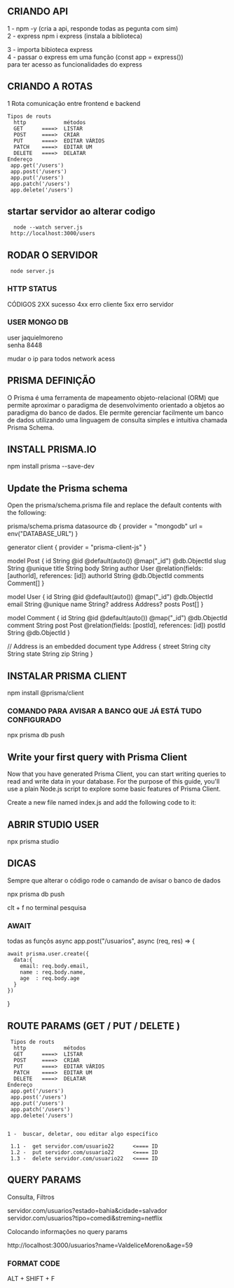## CRIANDO API    

  1 - npm -y  (cria a api, responde todas as pegunta com sim)       
  2 - express npm i express (instala a biblioteca)
  
  3 - importa bibioteca express   
  4 - passar o express em uma função (const app = express())  
      para ter acesso as funcionalidades do express   

  ## CRIANDO A ROTAS  
  1 Rota comunicação entre frontend e backend 

    Tipos de routs 
      http            métodos 
      GET      ====>  LISTAR
      POST     ====>  CRIAR
      PUT      ====>  EDITAR VÁRIOS
      PATCH    ====>  EDITAR UM
      DELETE   ====>  DELATAR
    Endereço 
     app.get('/users')  
     app.post('/users') 
     app.put('/users')
     app.patch('/users')  
     app.delete('/users')
## startar servidor ao alterar codigo 
      node --watch server.js
     http://localhost:3000/users

## RODAR O SERVIDOR 
     node server.js 

 ### HTTP STATUS 

   CÓDIGOS 
   2XX sucesso
   4xx erro cliente
   5xx erro servidor
 

### USER MONGO DB
   user jaquielmoreno                     
   senha 8448

  mudar o ip para todos network acess
## PRISMA DEFINIÇÃO

O Prisma é uma ferramenta de mapeamento objeto-relacional (ORM) que permite aproximar o paradigma de desenvolvimento orientado a objetos ao paradigma do banco de dados. Ele permite gerenciar facilmente um banco de dados utilizando uma linguagem de consulta simples e intuitiva chamada Prisma Schema.
 ## INSTALL PRISMA.IO 

 npm install prisma --save-dev
      
## Update the Prisma schema
Open the prisma/schema.prisma file and replace the default contents with the following:

prisma/schema.prisma
datasource db {
provider = "mongodb"
url      = env("DATABASE_URL")
}

generator client {
  provider = "prisma-client-js"
}

model Post {
  id       String    @id @default(auto()) @map("_id") @db.ObjectId
  slug     String    @unique
  title    String
  body     String
  author   User      @relation(fields: [authorId], references: [id])
  authorId String    @db.ObjectId
  comments Comment[]
}

model User {
  id      String   @id @default(auto()) @map("_id") @db.ObjectId
  email   String   @unique
  name    String?
  address Address?
  posts   Post[]
}

model Comment {
  id      String @id @default(auto()) @map("_id") @db.ObjectId
  comment String
  post    Post   @relation(fields: [postId], references: [id])
  postId  String @db.ObjectId
}

// Address is an embedded document
type Address {
  street String
  city   String
  state  String
  zip    String
}


## INSTALAR PRISMA CLIENT 

npm install @prisma/client


### COMANDO PARA AVISAR A BANCO QUE JÁ ESTÁ TUDO CONFIGURADO

npx prisma db push 

## Write your first query with Prisma Client
Now that you have generated Prisma Client, you can start writing queries to read and write data in your database. For the purpose of this guide, you'll use a plain Node.js script to explore some basic features of Prisma Client.

Create a new file named index.js and add the following code to it:


## ABRIR STUDIO USER 
npx prisma studio 


## DICAS 
 Sempre que alterar o código rode o camando de avisar o banco de dados

 npx prisma db push 

 clt + f no terminal pesquisa
 
  ### AWAIT 

  todas as funçõs async 
  app.post("/usuarios", async (req, res) => {
  
    await prisma.user.create({  
      data:{
        email: req.body.email,
        name : req.body.name,    
        age  : req.body.age
      }
    })
  }

  ## ROUTE PARAMS (GET  / PUT / DELETE )  

     Tipos de routs 
      http            métodos 
      GET      ====>  LISTAR
      POST     ====>  CRIAR
      PUT      ====>  EDITAR VÁRIOS
      PATCH    ====>  EDITAR UM
      DELETE   ====>  DELATAR
    Endereço 
     app.get('/users')  
     app.post('/users') 
     app.put('/users')
     app.patch('/users')  
     app.delete('/users') 


    1 -  buscar, deletar, oou editar algo específico  

     1.1 -  get servidor.com/usuario22      <==== ID 
     1.2 -  put servidor.com/usuario22      <==== ID 
     1.3 -  delete servidor.com/usuario22   <==== ID        


## QUERY PARAMS
Consulta, Filtros

servidor.com/usuarios?estado=bahia&cidade=salvador
servidor.com/usuarios?tipo=comedi&streming=netflix


Colocando informações no query params

http://localhost:3000/usuarios?name=ValdeliceMoreno&age=59

 ### FORMAT CODE 
  ALT + SHIFT + F

